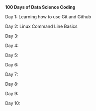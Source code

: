 <p> <b> 100 Days of Data Science Coding </b> </p>

<p> Day 1: Learning how to use Git and Github </p>
<p> Day 2: Linux Command Line Basics </p>
<p> Day 3:  </p>
<p> Day 4:  </p>
<p> Day 5:  </p>
<p> Day 6:  </p>
<p> Day 7:  </p>
<p> Day 8:  </p>
<p> Day 9:  </p>
<p> Day 10:  </p>
